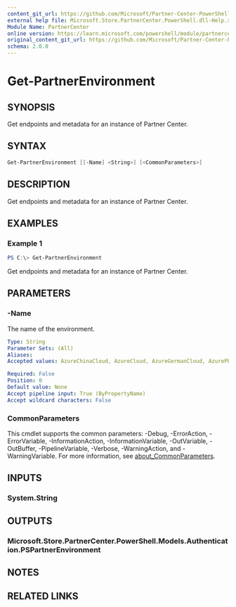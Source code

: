 ```yaml
---
content_git_url: https://github.com/Microsoft/Partner-Center-PowerShell/blob/master/docs/help/Get-PartnerEnvironment.md
external help file: Microsoft.Store.PartnerCenter.PowerShell.dll-Help.xml
Module Name: PartnerCenter
online version: https://learn.microsoft.com/powershell/module/partnercenter/Get-PartnerEnvironment
original_content_git_url: https://github.com/Microsoft/Partner-Center-PowerShell/blob/master/docs/help/Get-PartnerEnvironment.md
schema: 2.0.0
---
```


# Get-PartnerEnvironment

## SYNOPSIS
Get endpoints and metadata for an instance of Partner Center.

## SYNTAX

```powershell
Get-PartnerEnvironment [[-Name] <String>] [<CommonParameters>]
```

## DESCRIPTION
Get endpoints and metadata for an instance of Partner Center.

## EXAMPLES

### Example 1
```powershell
PS C:\> Get-PartnerEnvironment
```

Get endpoints and metadata for an instance of Partner Center.

## PARAMETERS

### -Name
The name of the environment.

```yaml
Type: String
Parameter Sets: (All)
Aliases:
Accepted values: AzureChinaCloud, AzureCloud, AzureGermanCloud, AzurePPE, AzureUSGovernment

Required: False
Position: 0
Default value: None
Accept pipeline input: True (ByPropertyName)
Accept wildcard characters: False
```

### CommonParameters
This cmdlet supports the common parameters: -Debug, -ErrorAction, -ErrorVariable, -InformationAction, -InformationVariable, -OutVariable, -OutBuffer, -PipelineVariable, -Verbose, -WarningAction, and -WarningVariable. For more information, see [about_CommonParameters](http://go.microsoft.com/fwlink/?LinkID=113216).

## INPUTS

### System.String

## OUTPUTS

### Microsoft.Store.PartnerCenter.PowerShell.Models.Authentication.PSPartnerEnvironment

## NOTES

## RELATED LINKS
